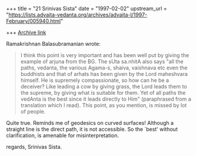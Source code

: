 +++
title = "21 Srinivas Sista"
date = "1997-02-02"
upstream_url = "https://lists.advaita-vedanta.org/archives/advaita-l/1997-February/005940.html"

+++
[Archive link](https://lists.advaita-vedanta.org/archives/advaita-l/1997-February/005940.html)

Ramakrishnan Balasubramanian wrote:

>
> I think this point is very important and has been well put by giving the
> example of arjuna from the BG. The sUta sa.nhitA also says "all the paths,
> vedanta, the various Agama-s, shaiva, vaishnava etc even the buddhists
> and that of arhats has been given by the Lord maheshvara himself. He is
> supremely compassionate, so how can he be a deceiver? Like leading a cow
> by giving grass, the Lord leads them to the supreme, by giving what is
> suitable for them. Yet of all paths the vedAnta is the best since it
> leads directly to Him" (paraphrased from a translation which I read).
> This point, as you mention, is missed by lot of people.
>

Quite true. Reminds me of geodesics on curved surfaces!
Although a straight line is the direct path, it is not
accessible. So the `best' without clarification, is
amenable for misinterpretation.

regards,
Srinivas Sista.

